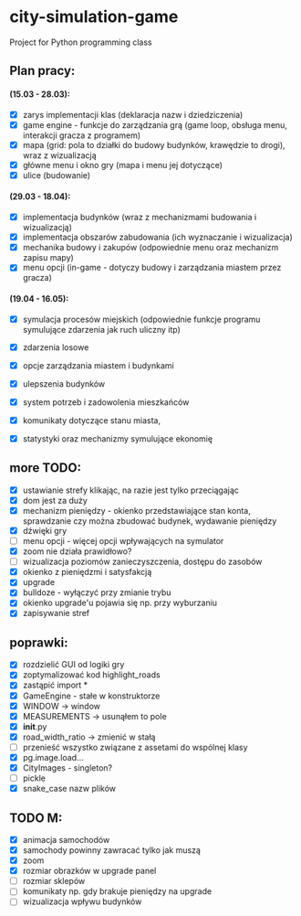 # city-simulation-game
Project for Python programming class

## Plan pracy:
#### (15.03 - 28.03):
- [x] zarys implementacji klas (deklaracja nazw i dziedziczenia)
- [x] game engine - funkcje do zarządzania grą (game loop, obsługa menu, interakcji gracza z programem)
- [x] mapa (grid: pola to działki do budowy budynków, krawędzie to drogi), wraz z wizualizacją
- [x] główne menu i okno gry (mapa i menu jej dotyczące)
- [x] ulice (budowanie)

#### (29.03 - 18.04):
- [x] implementacja budynków (wraz z mechanizmami budowania i wizualizacją)
- [x] implementacja obszarów zabudowania (ich wyznaczanie i wizualizacja)
- [x] mechanika budowy i zakupów (odpowiednie menu oraz mechanizm zapisu mapy)
- [x] menu opcji (in-game - dotyczy budowy i zarządzania miastem przez gracza)

#### (19.04 - 16.05):
- [x] symulacja procesów miejskich (odpowiednie funkcje programu symulujące zdarzenia jak ruch uliczny itp)
- [x] zdarzenia losowe
- [x] opcje zarządzania miastem i budynkami
- [x] ulepszenia budynków
- [x] system potrzeb i zadowolenia mieszkańców
- [x] komunikaty dotyczące stanu miasta, 
- [x] statystyki oraz mechanizmy symulujące ekonomię


## more TODO:
- [x] ustawianie strefy klikając, na razie jest tylko przeciągając
- [x] dom jest za duży
- [x] mechanizm pieniędzy - okienko przedstawiające stan konta, sprawdzanie czy można zbudować budynek, wydawanie pieniędzy
- [x] dźwięki gry
- [ ] menu opcji - więcej opcji wpływających na symulator
- [x] zoom nie działa prawidłowo?
- [ ] wizualizacja poziomów zanieczyszczenia, dostępu do zasobów
- [x] okienko z pieniędzmi i satysfakcją 
- [x] upgrade
- [x] bulldoze - wyłączyć przy zmianie trybu
- [x] okienko upgrade'u pojawia się np. przy wyburzaniu
- [x] zapisywanie stref

## poprawki:
- [x] rozdzielić GUI od logiki gry
- [x] zoptymalizować kod highlight_roads
- [x] zastąpić import *
- [x] GameEngine - stałe w konstruktorze
- [x] WINDOW -> window
- [x] MEASUREMENTS -> usunąłem to pole
- [x] __init__.py
- [x] road_width_ratio -> zmienić w stałą
- [ ] przenieść wszystko związane z assetami do wspólnej klasy
- [x] pg.image.load...
- [x] CityImages - singleton?
- [ ] pickle
- [x] snake_case nazw plików

## TODO M:
- [x] animacja samochodów
- [x] samochody powinny zawracać tylko jak muszą
- [x] zoom
- [x] rozmiar obrazków w upgrade panel
- [ ] rozmiar sklepów
- [ ] komunikaty np. gdy brakuje pieniędzy na upgrade
- [ ] wizualizacja wpływu budynków
